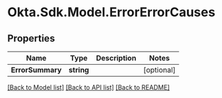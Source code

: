# Okta.Sdk.Model.ErrorErrorCauses

## Properties

Name | Type | Description | Notes
------------ | ------------- | ------------- | -------------
**ErrorSummary** | **string** |  | [optional] 

[[Back to Model list]](../README.md#documentation-for-models) [[Back to API list]](../README.md#documentation-for-api-endpoints) [[Back to README]](../README.md)

